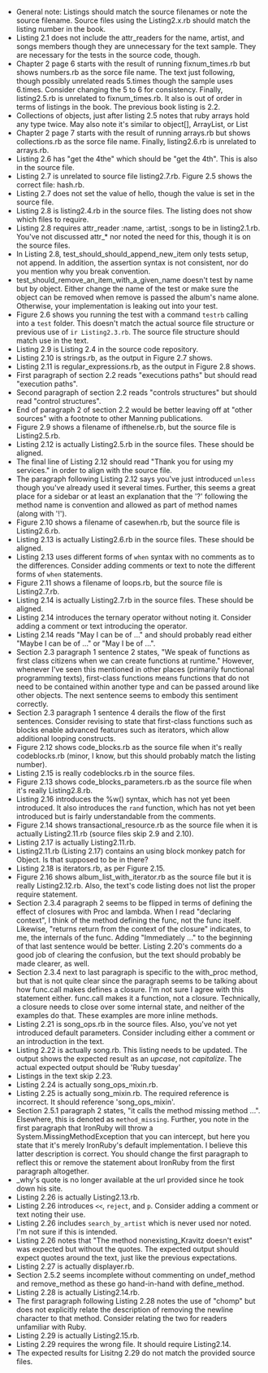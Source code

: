 * General note: Listings should match the source filenames or note the source filename. Source files using the Listing2.x.rb should match the listing number in the book.
* Listing 2.1 does not include the attr_readers for the name, artist, and songs members though they are unnecessary for the text sample. They are necessary for the tests in the source code, though.
* Chapter 2 page 6 starts with the result of running fixnum_times.rb but shows numbers.rb as the sorce file name. The text just following, though possibly unrelated reads 5.times though the sample uses 6.times. Consider changing the 5 to 6 for consistency. Finally, listing2.5.rb is unrelated to fixnum_times.rb. It also is out of order in terms of listings in the book. The previous book listing is 2.2.
* Collections of objects, just after listing 2.5 notes that ruby arrays hold any type twice. May also note it's similar to object[], ArrayList, or List<object>
* Chapter 2 page 7 starts with the result of running arrays.rb but shows collections.rb as the sorce file name. Finally, listing2.6.rb is unrelated to arrays.rb.
* Listing 2.6 has "get the 4the" which should be "get the 4th". This is also in the source file.
* Listing 2.7 is unrelated to source file listing2.7.rb. Figure 2.5 shows the correct file: hash.rb.
* Listing 2.7 does not set the value of hello, though the value is set in the source file.
* Listing 2.8 is listing2.4.rb in the source files. The listing does not show which files to require.
* Listing 2.8 requires attr_reader :name,  :artist, :songs to be in listing2.1.rb. You've not discussed attr_* nor noted the need for this, though it is on the source files.
* In Listing 2.8, test_should_should_append_new_item only tests setup, not append. In addition, the assertion syntax is not consistent, nor do you mention why you break convention.
* test_should_remove_an_item_with_a_given_name doesn't test by name but by object. Either change the name of the test or make sure the object can be removed when remove is passed the album's name alone. Otherwise, your implementation is leaking out into your test.
* Figure 2.6 shows you running the test with a command `testrb` calling into a `test` folder. This doesn't match the actual source file structure or previous use of `ir Listing2.3.rb`. The source file structure should match use in the text.
* Listing 2.9 is Listing 2.4 in the source code repository.
* Listing 2.10 is strings.rb, as the output in Figure 2.7 shows.
* Listing 2.11 is regular_expressions.rb, as the output in Figure 2.8 shows.
* First paragraph of section 2.2 reads "executions paths" but should read "execution paths".
* Second paragraph of section 2.2 reads "controls structures" but should read "control structures".
* End of paragraph 2 of section 2.2 would be better leaving off at "other sources" with a footnote to other Manning publications.
* Figure 2.9 shows a filename of ifthenelse.rb, but the source file is Listing2.5.rb.
* Listing 2.12 is actually Listing2.5.rb in the source files. These should be aligned.
* The final line of Listing 2.12 should read "Thank you for using my services." in order to align with the source file.
* The paragraph following Listing 2.12 says you've just introduced `unless` though you've already used it several times. Further, this seems a great place for a sidebar or at least an explanation that the '?' following the method name is convention and allowed as part of method names (along with '!').
* Figure 2.10 shows a filename of casewhen.rb, but the source file is Listing2.6.rb.
* Listing 2.13 is actually Listing2.6.rb in the source files. These should be aligned.
* Listing 2.13 uses different forms of `when` syntax with no comments as to the differences. Consider adding comments or text to note the different forms of `when` statements.
* Figure 2.11 shows a filename of loops.rb, but the source file is Listing2.7.rb.
* Listing 2.14 is actually Listing2.7.rb in the source files. These should be aligned.
* Listing 2.14 introduces the ternary operator without noting it. Consider adding a comment or text introducing the operator.
* Listing 2.14 reads "May I can be of ..." and should probably read either "Maybe I can be of ..." or "May I be of ...".
* Section 2.3 paragraph 1 sentence 2 states, "We speak of functions as first class citizens when we can create functions at runtime." However, whenever I've seen this mentioned in other places (primarily functional programming texts), first-class functions means functions that do not need to be contained within another type and can be passed around like other objects. The next sentence seems to embody this sentiment correctly.
* Section 2.3 paragraph 1 sentence 4 derails the flow of the first sentences. Consider revising to state that first-class functions such as blocks enable advanced features such as iterators, which allow additional looping constructs.
* Figure 2.12 shows code_blocks.rb as the source file when it's really codeblocks.rb (minor, I know, but this should probably match the listing number).
* Listing 2.15 is really codeblocks.rb in the source files.
* Figure 2.13 shows code_blocks_parameters.rb as the source file when it's really Listing2.8.rb.
* Listing 2.16 introduces the %w() syntax, which has not yet been introduced. It also introduces the `rand` function, which has not yet been introduced but is fairly understandable from the comments.
* Figure 2.14 shows transactional_resource.rb as the source file when it is actually Listing2.11.rb (source files skip 2.9 and 2.10).
* Listing 2.17 is actually Listing2.11.rb. 
* Listing2.11.rb (Listing 2.17) contains an using block monkey patch for Object. Is that supposed to be in there?
* Listing 2.18 is iterators.rb, as per Figure 2.15.
* Figure 2.16 shows album_list_with_iterator.rb as the source file but it is really Listing2.12.rb. Also, the text's code listing does not list the proper require statement.
* Section 2.3.4 paragraph 2 seems to be flipped in terms of defining the effect of closures with Proc and lambda. When I read "declaring context", I think of the method defining the func, not the func itself. Likewise, "returns return from the context of the closure" indicates, to me, the internals of the func. Adding "Immediately ..." to the beginning of that last sentence would be better. Listing 2.20's comments do a good job of clearing the confusion, but the text should probably be made clearer, as well.
* Section 2.3.4 next to last paragraph is specific to the with_proc method, but that is not quite clear since the paragraph seems to be talking about how func.call makes defines a closure. I'm not sure I agree with this statement either. func.call makes it a function, not a closure. Technically, a closure needs to close over some internal state, and neither of the examples do that. These examples are more inline methods.
* Listing 2.21 is song_ops.rb in the source files. Also, you've not yet introduced default parameters. Consider including either a comment or an introduction in the text.
* Listing 2.22 is actually song.rb. This listing needs to be updated. The output shows the expected result as an *upcase*, not *capitalize*. The actual expected output should be 'Ruby tuesday'
* Listings in the text skip 2.23.
* Listing 2.24 is actually song_ops_mixin.rb.
* Listing 2.25 is actually song_mixin.rb. The required reference is incorrect. It should reference 'song_ops_mixin'.
* Section 2.5.1 paragraph 2 states, "it calls the method missing method ...". Elsewhere, this is denoted as `method_missing`. Further, you note in the first paragraph that IronRuby will throw a System.MissingMethodException that you can intercept, but here you state that it's merely IronRuby's default implementation. I believe this latter description is correct. You should change the first paragraph to reflect this or remove the statement about IronRuby from the first paragraph altogether.
* _why's quote is no longer available at the url provided since he took down his site.
* Listing 2.26 is actually Listing2.13.rb.
* Listing 2.26 introduces `<<`, `reject`, and `p`. Consider adding a comment or text noting their use.
* Listing 2.26 includes `search_by_artist` which is never used nor noted. I'm not sure if this is intended.
* Listing 2.26 notes that "The method nonexisting_Kravitz doesn't exist" was expected but without the quotes. The expected output should expect quotes around the text, just like the previous expectations.
* Listing 2.27 is actually displayer.rb.
* Section 2.5.2 seems incomplete without commenting on undef_method and remove_method as these go hand-in-hand with define_method.
* Listing 2.28 is actually Listing2.14.rb.
* The first paragraph following Listing 2.28 notes the use of "chomp" but does not explicitly relate the description of removing the newline character to that method. Consider relating the two for readers unfamiliar with Ruby.
* Listing 2.29 is actually Listing2.15.rb.
* Listing 2.29 requires the wrong file. It should require Listing2.14.
* The expected results for Lisitng 2.29 do not match the provided source files.
